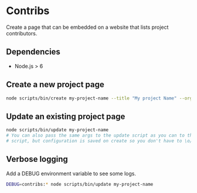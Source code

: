 # Contribs

Create a page that can be embedded on a website that lists project contributors.

## Dependencies

* Node.js > 6


## Create a new project page

```sh
node scripts/bin/create my-project-name --title "My project Name" --org all --size 240
```

## Update an existing project page

```sh
node scripts/bin/update my-project-name
# You can also pass the same args to the update script as you can to the create
# script, but configuration is saved on create so you don't have to \o/
```

## Verbose logging

Add a DEBUG environment variable to see some logs.

```sh
DEBUG=contribs:* node scripts/bin/update my-project-name
```
